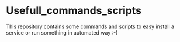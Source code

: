 # Usefull_commands_scripts
This repository contains some commands and scripts to easy install a service or run something in automated way :-)
